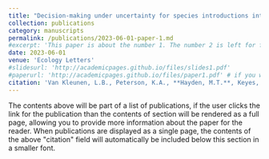 ```yaml
---
title: "Decision‐making under uncertainty for species introductions into ecological networks"
collection: publications
category: manuscripts
permalink: /publications/2023-06-01-paper-1.md
#excerpt: 'This paper is about the number 1. The number 2 is left for future work.'
date: 2023-06-01
venue: 'Ecology Letters'
#slidesurl: 'http://academicpages.github.io/files/slides1.pdf'
#paperurl: 'http://academicpages.github.io/files/paper1.pdf' # if you want to upload the file
citation: 'Van Kleunen, L.B., Peterson, K.A., **Hayden, M.T.**, Keyes, A., Schwartz, A.J., Li, H. et al. (2023) Decision-making under uncertainty for species introductions into ecological networks. <i>Ecology Letters</i>, 26, 983–1004. https://doi.org/10.1111/ele.14212.'
---
```


The contents above will be part of a list of publications, if the user clicks the link for the publication than the contents of section will be rendered as a full page, allowing you to provide more information about the paper for the reader. When publications are displayed as a single page, the contents of the above "citation" field will automatically be included below this section in a smaller font.
